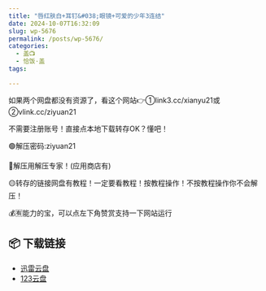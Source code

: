 ```yaml
---
title: "唇红肤白+耳钉&#038;眼镜+可爱的少年3连结"
date: 2024-10-07T16:32:09
slug: wp-5676
permalink: /posts/wp-5676/
categories:
  - 盖📺
  - 恰饭·盖
tags:

---
```


如果两个网盘都没有资源了，看这个网站👉①link3.cc/xianyu21或②vlink.cc/ziyuan21

不需要注册账号！直接点本地下载转存OK？懂吧！

🟢解压密码:ziyuan21

🔵解压用解压专家！(应用商店有)

🟡转存的链接网盘有教程！一定要看教程！按教程操作！不按教程操作你不会解压！

💰🈶能力的宝，可以点左下角赞赏支持一下网站运行

## 📦 下载链接
- [迅雷云盘](https://blziyuan21.com/pay-download/5676?key=1b02035557&down_id=0)
- [123云盘](https://blziyuan21.com/pay-download/5676?key=1b02035557&down_id=1)

